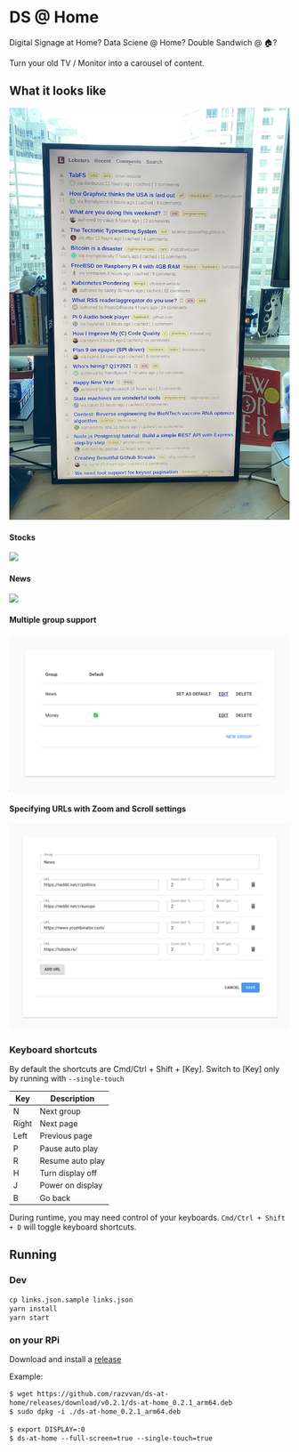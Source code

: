 # DS @ Home

Digital Signage at Home? Data Sciene @ Home? Double Sandwich @ 🏠?

Turn your old TV / Monitor into a carousel of content.

## What it looks like

![](docs/onmytv.png)

#### Stocks
![](docs/sample1.gif)


#### News
![](docs/sample2.gif)


#### Multiple group support
![](docs/admin1.png)


#### Specifying URLs with Zoom and Scroll settings
![](docs/admin2.png)


### Keyboard shortcuts

By default the shortcuts are Cmd/Ctrl + Shift + [Key].
Switch to [Key] only by running with `--single-touch`

| Key   | Description      |
| ----- | ---------------- |
| N     | Next group       |
| Right | Next page        |
| Left  | Previous page    |
| P     | Pause auto play  |
| R     | Resume auto play |
| H     | Turn display off |
| J     | Power on display |
| B     | Go back          |

During runtime, you may need control of your keyboards.
`Cmd/Ctrl + Shift + D` will toggle keyboard shortcuts.

## Running

### Dev

```
cp links.json.sample links.json
yarn install
yarn start
```

### on your RPi

Download and install a [release](https://github.com/razvvan/ds-at-home/releases)

Example:

```
$ wget https://github.com/razvvan/ds-at-home/releases/download/v0.2.1/ds-at-home_0.2.1_arm64.deb
$ sudo dpkg -i ./ds-at-home_0.2.1_arm64.deb

$ export DISPLAY=:0
$ ds-at-home --full-screen=true --single-touch=true
```
